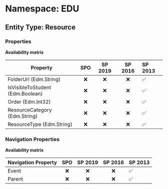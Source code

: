 # Namespace: EDU

## Entity Type: Resource

### Properties

**Availability matrix**

Property | SPO | SP 2019 | SP 2016 | SP 2013
----------|:---:|:-------:|:-------:|:-------
FolderUrl (Edm.String) | ❌ | ❌ | ❌ | ✅
IsVisibleToStudent (Edm.Boolean) | ❌ | ❌ | ❌ | ✅
Order (Edm.Int32) | ❌ | ❌ | ❌ | ✅
ResourceCategory (Edm.String) | ❌ | ❌ | ❌ | ✅
ResourceType (Edm.String) | ❌ | ❌ | ❌ | ✅

### Navigation Properties

**Availability matrix**

Navigation Property | SPO | SP 2019 | SP 2016 | SP 2013
----------|:---:|:-------:|:-------:|:-------
Event | ❌ | ❌ | ❌ | ✅
Parent | ❌ | ❌ | ❌ | ✅
